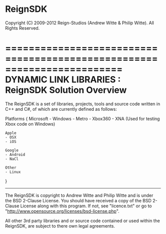 ReignSDK
========

Copyright (C) 2009-2012 Reign-Studios (Andrew Witte & Philip Witte).
All Rights Reserved.

========================================================================
    DYNAMIC LINK LIBRARIES : ReignSDK Solution Overview
========================================================================

The ReignSDK is a set of libraries, projects, tools and source code written in C++ and C#, of which are currently defined as follows:

Platforms
{
    Microsoft
    - Windows
    - Metro
    - Xbox360
    - XNA (Used for testing Xbox code on Windows)

    Apple
    - OSX
    - iOS

    Google
    - Android
    - NaCl

    Other
    - Linux
}

------------------------------------------------------------

The ReignSDK is copyright to Andrew Witte and Philip Witte and is under the BSD 2-Clause License.
You should have received a copy of the BSD 2-Clause License along with this program.
If not, see "licence.txt" or go to "http://www.opensource.org/licenses/bsd-license.php".

All other 3rd party libraries and or source code contained or used within the ReignSDK, are subject to there own legal agreements.
